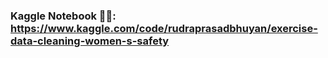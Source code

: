 ### Kaggle Notebook 🧑‍💻: https://www.kaggle.com/code/rudraprasadbhuyan/exercise-data-cleaning-women-s-safety
